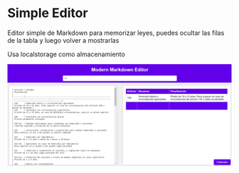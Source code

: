 # Simple Editor

Editor simple de Markdown para memorizar leyes, puedes ocultar las filas de la tabla y luego volver a mostrarlas

Usa localstorage como almacenamiento

![Pantalla Principal](images/PPAL.png)
